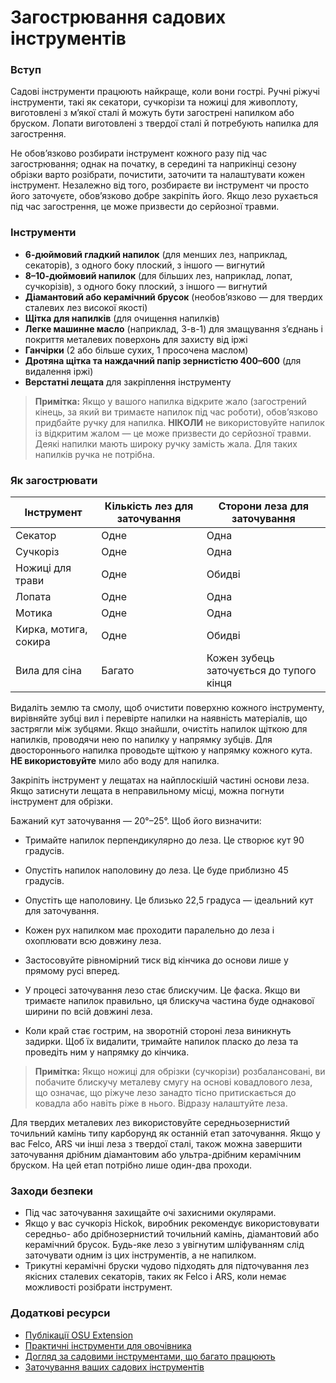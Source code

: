 # Загострювання садових інструментів

### Вступ

Садові інструменти працюють найкраще, коли вони гострі. Ручні ріжучі інструменти, такі як секатори, сучкорізи та ножиці для живоплоту, виготовлені з м’якої сталі й можуть бути загострені напилком або бруском. Лопати виготовлені з твердої сталі й потребують напилка для загострення.

Не обов’язково розбирати інструмент кожного разу під час загострювання; однак на початку, в середині та наприкінці сезону обрізки варто розібрати, почистити, заточити та налаштувати кожен інструмент. Незалежно від того, розбираєте ви інструмент чи просто його заточуєте, обов’язково добре закріпіть його. Якщо лезо рухається під час загострення, це може призвести до серйозної травми.

### Інструменти

- **6-дюймовий гладкий напилок** (для менших лез, наприклад, секаторів), з одного боку плоский, з іншого — вигнутий
- **8–10-дюймовий напилок** (для більших лез, наприклад, лопат, сучкорізів), з одного боку плоский, з іншого — вигнутий
- **Діамантовий або керамічний брусок** (необов’язково — для твердих сталевих лез високої якості)
- **Щітка для напилків** (для очищення напилків)
- **Легке машинне масло** (наприклад, 3-в-1) для змащування з’єднань і покриття металевих поверхонь для захисту від іржі
- **Ганчірки** (2 або більше сухих, 1 просочена маслом)
- **Дротяна щітка та наждачний папір зернистістю 400–600** (для видалення іржі)
- **Верстатні лещата** для закріплення інструменту

> **Примітка:** Якщо у вашого напилка відкрите жало (загострений кінець, за який ви тримаєте напилок під час роботи), обов’язково придбайте ручку для напилка. **НІКОЛИ** не використовуйте напилок із відкритим жалом — це може призвести до серйозної травми. Деякі напилки мають широку ручку замість жала. Для таких напилків ручка не потрібна.

### Як загострювати


| Інструмент              | Кількість лез для заточування | Сторони леза для заточування              |
|-------------------------|-------------------------------|-------------------------------------------|
| Секатор                 | Одне                          | Одна                                      |
| Сучкоріз                | Одне                          | Одна                                      |
| Ножиці для трави        | Одне                          | Обидві                                    |
| Лопата                  | Одне                          | Одна                                      |
| Мотика                  | Одне                          | Одна                                      |
| Кирка, мотига, сокира   | Одне                          | Обидві                                    |
| Вила для сіна           | Багато                        | Кожен зубець заточується до тупого кінця  |


Видаліть землю та смолу, щоб очистити поверхню кожного інструменту, вирівняйте зубці вил і перевірте напилки на наявність матеріалів, що застрягли між зубцями. Якщо знайшли, очистіть напилок щіткою для напилків, проводячи нею по напилку у напрямку зубців. Для двостороннього напилка проводьте щіткою у напрямку кожного кута. **НЕ використовуйте** мило або воду для напилка.


Закріпіть інструмент у лещатах на найплоскішій частині основи леза. Якщо затиснути лещата в неправильному місці, можна погнути інструмент для обрізки.


Бажаний кут заточування — 20°–25°. Щоб його визначити:

- Тримайте напилок перпендикулярно до леза. Це створює кут 90 градусів.
- Опустіть напилок наполовину до леза. Це буде приблизно 45 градусів.
- Опустіть ще наполовину. Це близько 22,5 градуса — ідеальний кут для заточування.


- Кожен рух напилком має проходити паралельно до леза і охоплювати всю довжину леза.
- Застосовуйте рівномірний тиск від кінчика до основи лише у прямому русі вперед.
- У процесі заточування лезо стає блискучим. Це фаска. Якщо ви тримаєте напилок правильно, ця блискуча частина буде однакової ширини по всій довжині леза.
- Коли край стає гострим, на зворотній стороні леза виникнуть задирки. Щоб їх видалити, тримайте напилок пласко до леза та проведіть ним у напрямку до кінчика.

> **Примітка:** Якщо ножиці для обрізки (сучкорізи) розбалансовані, ви побачите блискучу металеву смугу на основі ковадлового леза, що означає, що ріжуче лезо занадто тісно притискається до ковадла або навіть ріже в нього. Відразу налаштуйте леза.


Для твердих металевих лез використовуйте середньозернистий точильний камінь типу карборунд як останній етап заточування. Якщо у вас Felco, ARS чи інші леза з твердої сталі, також можна завершити заточування дрібним діамантовим або ультра-дрібним керамічним бруском. На цей етап потрібно лише один-два проходи.

### Заходи безпеки

- Під час заточування захищайте очі захисними окулярами.
- Якщо у вас сучкоріз Hickok, виробник рекомендує використовувати середньо- або дрібнозернистий точильний камінь, діамантовий або керамічний брусок. Будь-яке лезо з увігнутим шліфуванням слід заточувати одним із цих інструментів, а не напилком.
- Трикутні керамічні бруски чудово підходять для підточування лез якісних сталевих секаторів, таких як Felco і ARS, коли немає можливості розібрати інструмент.

### Додаткові ресурси

- [Публікації OSU Extension](https://catalog.extension.oregonstate.edu)
- [Практичні інструменти для овочівника](http://extension.oregonstate.edu/gardening/practical-tools-vegetable-gardener)
- [Догляд за садовими інструментами, що багато працюють](http://extension.oregonstate.edu/gardening/take-good-care-hard-working-garden-tools)
- [Заточування ваших садових інструментів](http://extension.oregonstate.edu/benton/sites/default/files/sharpgdn_insights2012.pdf)
